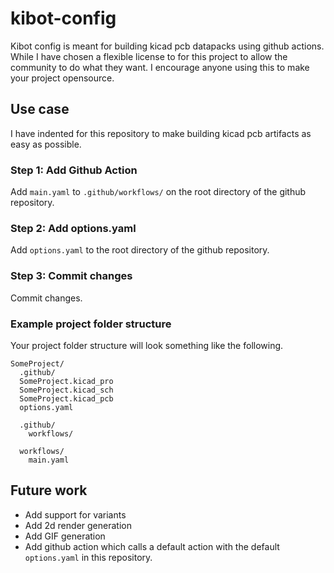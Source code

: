 # kibot-config

Kibot config is meant for building kicad pcb datapacks using github actions. While I have chosen a flexible license to for this project to allow the community to do what they want. I encourage anyone using this to make your project opensource.

## Use case

I have indented for this repository to make building kicad pcb artifacts as easy as possible.

### Step 1: Add Github Action

Add `main.yaml` to `.github/workflows/` on the root directory of the github repository.

### Step 2: Add options.yaml

Add `options.yaml` to the root directory of the github repository.

### Step 3: Commit changes

Commit changes.

### Example project folder structure

Your project folder structure will look something like the following.

```text
SomeProject/
  .github/
  SomeProject.kicad_pro
  SomeProject.kicad_sch
  SomeProject.kicad_pcb
  options.yaml

  .github/
    workflows/

  workflows/
    main.yaml
```

## Future work

* Add support for variants
* Add 2d render generation
* Add GIF generation
* Add github action which calls a default action with the default `options.yaml` in this repository.

